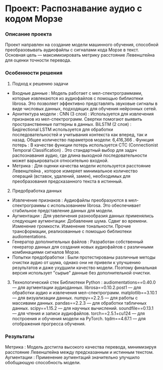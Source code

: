 # Проект: Распознавание аудио с кодом Морзе

### Описание проекта
Проект направлен на создание модели машинного обучения, способной преобразовывать аудиофайлы с сигналами кода Морзе в текст. Основная цель — максимизировать метрику расстояние Левенштейна для оценки точности перевода.


### Особенности решения
1. Подход к решению задачи
- Входные данные :
Модель работает с мел-спектрограммами, которые извлекаются из аудиофайлов с помощью библиотеки librosa. Это позволяет эффективно представлять звуковые сигналы в виде числовых данных, подходящих для обучения нейронных сетей.
- Архитектура модели :
CNN (3 слоя) : Используется для извлечения признаков из мел-спектрограмм. Свертки помогают выявить пространственные паттерны в данных.
BiLSTM (2 слоя) : Бидirectional LSTM используется для обработки последовательностей и учитывания контекста как вперед, так и назад.
Общее количество параметров модели: 6,416,366 .
Функция потерь :
В качестве функции потерь используется CTC (Connectionist Temporal Classification) . Это стандартный выбор для задач распознавания аудио, где длина выходной последовательности может варьироваться относительно входной.
- Метрика :
Для оценки качества модели используется расстояние Левенштейна , которое измеряет минимальное количество операций (вставок, удалений, замен), необходимых для преобразования предсказанного текста в истинный.
2. Предобработка данных
- Извлечение признаков :
Аудиофайлы преобразуются в мел-спектрограммы с использованием librosa. Это обеспечивает стабильное представление данных для модели.
- Аугментации :
Для увеличения разнообразия данных применялись следующие аугментации:
Добавление шума.
Сдвиг во времени.
Изменение громкости.
Изменение тональности.
Прочие трансформации, реализованные с помощью библиотеки audiomentations.
- Генератор дополнительных файлов :
Разработан собственный генератор данных для создания новых аудиофайлов с различными комбинациями сигналов Морзе.
- Попытки предобработки :
Были протестированы различные методы очистки аудио от шума, однако они не привели к улучшению результатов и даже ухудшили качество модели. Поэтому финальная версия использует "сырые" данные без дополнительной очистки.
3. Технологический стек
Библиотеки Python :
audiomentations==0.40.0 — для аугментации аудиоданных.
librosa==0.10.2.post1 — для обработки аудио и извлечения мел-спектрограмм.
matplotlib==3.10.1 — для визуализации данных.
numpy==2.2.5 — для работы с массивами данных.
pandas==2.2.3 — для обработки табличных данных.
scipy==1.15.2 — для научных вычислений.
soundfile==0.13.1 — для чтения и записи аудиофайлов.
torch==2.5.1+cu124 — для построения и обучения модели на PyTorch.
tqdm==4.67.1 — для отображения прогресса обучения.

### Результаты
Метрика :
Модель достигла высокого качества перевода, минимизируя расстояние Левенштейна между предсказанным и истинным текстом.
Аугментации :
Применение аугментаций значительно улучшило обобщающую способность модели.
